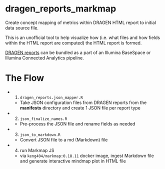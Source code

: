 # dragen_reports_markmap
Create concept mapping of metrics within DRAGEN HTML report to initial data source file.

This is an unofficial tool to help visualize how (i.e. what files and how fields within the HTML report are computed) the HTML report is formed.

[DRAGEN reports](https://help.dragen.illumina.com/product-guides/dragen-v4.4/dragen-reports) can be bundled as a part of an Illumina BaseSpace or Illumina Connected Analytics pipeline.


# The Flow

- 1) ```dragen_reports.json_mapper.R``` 
    - Take JSON configuration files from DRAGEN reports from the **manifests** directory and create 1 JSON file per report type
- 2) ```json_finalize_names.R```
    - Pre-process the JSON file and rename fields as needed
- 3) ```json_to_markdown.R```
    - Convert JSON file to a md (Markdown) file
- 4) run Markmap JS
    - via ```keng404/markmap:0.18.11``` docker image, ingest Markdown file
    and generate interactive mindmap plot in HTML file
